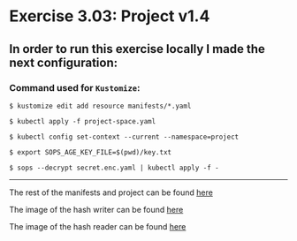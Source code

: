 # Exercise 3.03: Project v1.4

## In order to run this exercise locally I made the next configuration:

### Command used for ```Kustomize```:
```
$ kustomize edit add resource manifests/*.yaml

$ kubectl apply -f project-space.yaml

$ kubectl config set-context --current --namespace=project

$ export SOPS_AGE_KEY_FILE=$(pwd)/key.txt

$ sops --decrypt secret.enc.yaml | kubectl apply -f -
```

---
The rest of the manifests and project can be found [here](./project)

The image of the hash writer can be found [here](https://hub.docker.com/r/sirpacoder/client)

The image of the hash reader can be found [here](https://hub.docker.com/r/sirpacoder/server)

